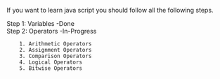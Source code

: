 If you want to learn java script you should follow all the following steps.

Step 1: Variables                           -Done
<br/>
Step 2: Operators                           -In-Progress 

        1. Arithmetic Operators
        2. Assignment Operators
        3. Comparison Operators
        4. Logical Operators
        5. Bitwise Operators

